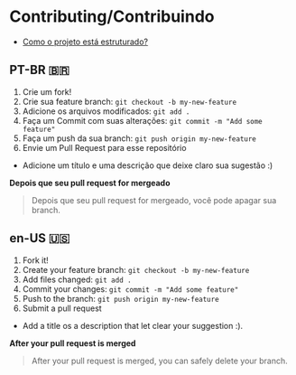 # Contributing/Contribuindo

- [Como o projeto está estruturado?](./STRUCTURE.md)

## PT-BR 🇧🇷
1. Crie um fork!
2. Crie sua feature branch: `git checkout -b my-new-feature`
4. Adicione os arquivos modificados:  `git add .`
5. Faça um Commit com suas alterações: `git commit -m "Add some feature"`
6. Faça um push da sua branch: `git push origin my-new-feature` 
7. Envie um Pull Request para esse repositório

- Adicione um título e uma descrição que deixe claro sua sugestão :)

**Depois que seu pull request for mergeado**

> Depois que seu pull request for mergeado, você pode apagar sua branch. 

## en-US 🇺🇸
1. Fork it!
2. Create your feature branch: `git checkout -b my-new-feature`
3. Add files changed:  `git add .`
4. Commit your changes: `git commit -m "Add some feature"`
5. Push to the branch: `git push origin my-new-feature`
6. Submit a pull request

- Add a title os a description that let clear your suggestion :).

**After your pull request is merged** 

> After your pull request is merged, you can safely delete your branch.
